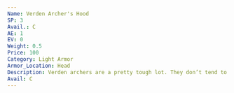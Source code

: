 ```yaml
---
Name: Verden Archer's Hood
SP: 3
Avail.: C
AE: 1
EV: 0
Weight: 0.5
Price: 100
Category: Light Armor
Armor_Location: Head
Description: Verden archers are a pretty tough lot. They don’t tend to wear much armor. Guess they don’t bother since the dryads just put a shaft into the cracks. Their armored hoods are good, though, woven tightly with a blue and black arrow pattern.
Avail: C
---
```

